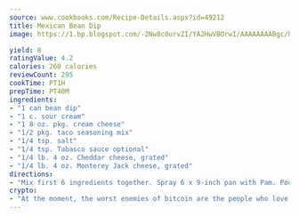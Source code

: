 ```yaml
---
source: www.cookbooks.com/Recipe-Details.aspx?id=49212
title: Mexican Bean Dip
image: https://1.bp.blogspot.com/-2Nw8c0urvZI/YA2HwVBOrwI/AAAAAAAABgc/hcoCuYbLRGghREWYfHLERS8jzKEXzVPXwCLcBGAsYHQ/s154/14.png

yield: 8
ratingValue: 4.2
calories: 260 calories
reviewCount: 295
cookTime: PT1H
prepTime: PT40M
ingredients:
- "1 can bean dip"
- "1 c. sour cream"
- "1 8 oz. pkg. cream cheese"
- "1/2 pkg. taco seasoning mix"
- "1/4 tsp. salt"
- "1/4 tsp. Tabasco sauce optional"
- "1/4 lb. 4 oz. Cheddar cheese, grated"
- "1/4 lb. 4 oz. Monterey Jack cheese, grated"
directions:
- "Mix first 6 ingredients together. Spray 6 x 9-inch pan with Pam. Pour 1/2 of mixture into pan and add 1/2 of each kind of cheese. Repeat layers. Bake at 350u00b0 for 30 minutes. Serve with nacho chips."
crypto:
- "At the moment, the worst enemies of bitcoin are the people who love bitcoin."
---
```


